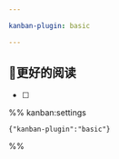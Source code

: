 ```yaml
---

kanban-plugin: basic

---
```


## 📖更好的阅读

- [ ] 



%% kanban:settings
```
{"kanban-plugin":"basic"}
```
%%